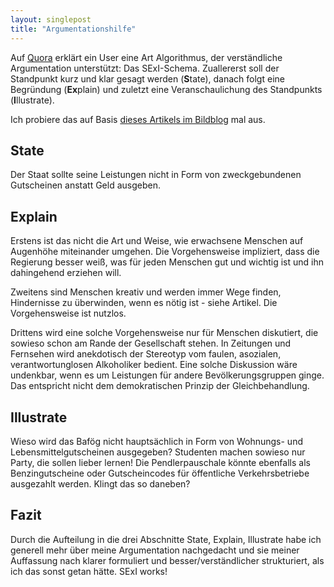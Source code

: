 ```yaml
---
layout: singlepost
title: "Argumentationshilfe"
---
```


Auf [Quora](http://www.quora.com/Debate/How-can-I-become-good-at-debating/answer/Marco-Witzmann) erklärt ein User eine Art Algorithmus, der verständliche Argumentation unterstützt: Das SExI-Schema. Zuallererst soll der Standpunkt kurz und klar gesagt werden (**S**tate), danach folgt eine Begründung (**Ex**plain) und zuletzt eine Veranschaulichung des Standpunkts (**I**llustrate).

Ich probiere das auf Basis [dieses Artikels im Bildblog](http://www.bildblog.de/42037/unfassbar-2) mal aus.

## State

Der Staat sollte seine Leistungen nicht in Form von zweckgebundenen Gutscheinen anstatt Geld ausgeben.

## Explain

Erstens ist das nicht die Art und Weise, wie erwachsene Menschen auf Augenhöhe miteinander umgehen. Die Vorgehensweise impliziert, dass die Regierung besser weiß, was für jeden Menschen gut und wichtig ist und ihn dahingehend erziehen will.

Zweitens sind Menschen kreativ und werden immer Wege finden, Hindernisse zu überwinden, wenn es nötig ist - siehe Artikel. Die Vorgehensweise ist nutzlos.

Drittens wird eine solche Vorgehensweise nur für Menschen diskutiert, die sowieso schon am Rande der Gesellschaft stehen. In Zeitungen und Fernsehen wird anekdotisch der Stereotyp vom faulen, asozialen, verantwortunglosen Alkoholiker bedient. Eine solche Diskussion wäre undenkbar, wenn es um Leistungen für andere Bevölkerungsgruppen ginge. Das entspricht nicht dem demokratischen Prinzip der Gleichbehandlung.

## Illustrate

Wieso wird das Bafög nicht hauptsächlich in Form von Wohnungs- und Lebensmittelgutscheinen ausgegeben? Studenten machen sowieso nur Party, die sollen lieber lernen! Die Pendlerpauschale könnte ebenfalls als Benzingutscheine oder Gutscheincodes für öffentliche Verkehrsbetriebe ausgezahlt werden. Klingt das so daneben?

## Fazit

Durch die Aufteilung in die drei Abschnitte State, Explain, Illustrate habe ich generell mehr über meine Argumentation nachgedacht und sie meiner Auffassung nach klarer formuliert und besser/verständlicher strukturiert, als ich das sonst getan hätte. SExI works!